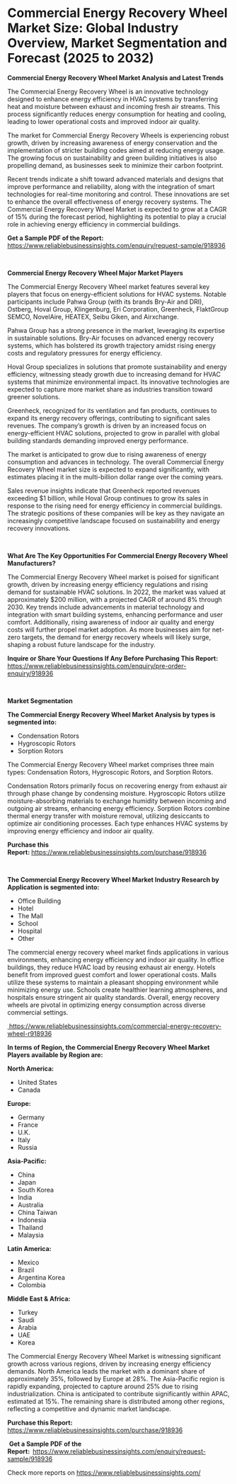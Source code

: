 <p><h1>Commercial Energy Recovery Wheel Market Size: Global Industry Overview, Market Segmentation and Forecast (2025 to 2032)</h1></p><p><strong>Commercial Energy Recovery Wheel Market Analysis and Latest Trends</strong></p>
<p><p>The Commercial Energy Recovery Wheel is an innovative technology designed to enhance energy efficiency in HVAC systems by transferring heat and moisture between exhaust and incoming fresh air streams. This process significantly reduces energy consumption for heating and cooling, leading to lower operational costs and improved indoor air quality. </p><p>The market for Commercial Energy Recovery Wheels is experiencing robust growth, driven by increasing awareness of energy conservation and the implementation of stricter building codes aimed at reducing energy usage. The growing focus on sustainability and green building initiatives is also propelling demand, as businesses seek to minimize their carbon footprint. </p><p>Recent trends indicate a shift toward advanced materials and designs that improve performance and reliability, along with the integration of smart technologies for real-time monitoring and control. These innovations are set to enhance the overall effectiveness of energy recovery systems. The Commercial Energy Recovery Wheel Market is expected to grow at a CAGR of 15% during the forecast period, highlighting its potential to play a crucial role in achieving energy efficiency in commercial buildings.</p></p>
<p><strong>Get a Sample PDF of the Report:&nbsp;</strong> <a href="https://www.reliablebusinessinsights.com/enquiry/request-sample/918936?utm_campaign=3045&utm_medium=2&utm_source=Github&utm_content=ia&utm_term=11042025&utm_id=commercial-energy-recovery-wheel">https://www.reliablebusinessinsights.com/enquiry/request-sample/918936</a></p>
<p>&nbsp;</p>
<p><strong>Commercial Energy Recovery Wheel Major Market Players</strong></p>
<p><p>The Commercial Energy Recovery Wheel market features several key players that focus on energy-efficient solutions for HVAC systems. Notable participants include Pahwa Group (with its brands Bry-Air and DRI), Ostberg, Hoval Group, Klingenburg, Eri Corporation, Greenheck, FlaktGroup SEMCO, NovelAire, HEATEX, Seibu Giken, and Airxchange.</p><p>Pahwa Group has a strong presence in the market, leveraging its expertise in sustainable solutions. Bry-Air focuses on advanced energy recovery systems, which has bolstered its growth trajectory amidst rising energy costs and regulatory pressures for energy efficiency.</p><p>Hoval Group specializes in solutions that promote sustainability and energy efficiency, witnessing steady growth due to increasing demand for HVAC systems that minimize environmental impact. Its innovative technologies are expected to capture more market share as industries transition toward greener solutions.</p><p>Greenheck, recognized for its ventilation and fan products, continues to expand its energy recovery offerings, contributing to significant sales revenues. The company’s growth is driven by an increased focus on energy-efficient HVAC solutions, projected to grow in parallel with global building standards demanding improved energy performance.</p><p>The market is anticipated to grow due to rising awareness of energy consumption and advances in technology. The overall Commercial Energy Recovery Wheel market size is expected to expand significantly, with estimates placing it in the multi-billion dollar range over the coming years.</p><p>Sales revenue insights indicate that Greenheck reported revenues exceeding $1 billion, while Hoval Group continues to grow its sales in response to the rising need for energy efficiency in commercial buildings. The strategic positions of these companies will be key as they navigate an increasingly competitive landscape focused on sustainability and energy recovery innovations.</p></p>
<p>&nbsp;</p>
<p><strong>What Are The Key Opportunities For Commercial Energy Recovery Wheel Manufacturers?</strong></p>
<p><p>The Commercial Energy Recovery Wheel market is poised for significant growth, driven by increasing energy efficiency regulations and rising demand for sustainable HVAC solutions. In 2022, the market was valued at approximately $200 million, with a projected CAGR of around 8% through 2030. Key trends include advancements in material technology and integration with smart building systems, enhancing performance and user comfort. Additionally, rising awareness of indoor air quality and energy costs will further propel market adoption. As more businesses aim for net-zero targets, the demand for energy recovery wheels will likely surge, shaping a robust future landscape for the industry.</p></p>
<p><strong>Inquire or Share Your Questions If Any Before Purchasing This Report:</strong> <a href="https://www.reliablebusinessinsights.com/enquiry/pre-order-enquiry/918936?utm_campaign=3045&utm_medium=2&utm_source=Github&utm_content=ia&utm_term=11042025&utm_id=commercial-energy-recovery-wheel">https://www.reliablebusinessinsights.com/enquiry/pre-order-enquiry/918936</a></p>
<p>&nbsp;</p>
<p><strong>Market Segmentation</strong></p>
<p><strong>The Commercial Energy Recovery Wheel Market Analysis by types is segmented into:</strong></p>
<p><ul><li>Condensation Rotors</li><li>Hygroscopic Rotors</li><li>Sorption Rotors</li></ul></p>
<p><p>The Commercial Energy Recovery Wheel market comprises three main types: Condensation Rotors, Hygroscopic Rotors, and Sorption Rotors. </p><p>Condensation Rotors primarily focus on recovering energy from exhaust air through phase change by condensing moisture. Hygroscopic Rotors utilize moisture-absorbing materials to exchange humidity between incoming and outgoing air streams, enhancing energy efficiency. Sorption Rotors combine thermal energy transfer with moisture removal, utilizing desiccants to optimize air conditioning processes. Each type enhances HVAC systems by improving energy efficiency and indoor air quality.</p></p>
<p><strong>Purchase this Report:&nbsp;</strong><a href="https://www.reliablebusinessinsights.com/purchase/918936?utm_campaign=3045&utm_medium=2&utm_source=Github&utm_content=ia&utm_term=11042025&utm_id=commercial-energy-recovery-wheel">https://www.reliablebusinessinsights.com/purchase/918936</a></p>
<p>&nbsp;</p>
<p><strong>The Commercial Energy Recovery Wheel Market Industry Research by Application is segmented into:</strong></p>
<p><ul><li>Office Building</li><li>Hotel</li><li>The Mall</li><li>School</li><li>Hospital</li><li>Other</li></ul></p>
<p><p>The commercial energy recovery wheel market finds applications in various environments, enhancing energy efficiency and indoor air quality. In office buildings, they reduce HVAC load by reusing exhaust air energy. Hotels benefit from improved guest comfort and lower operational costs. Malls utilize these systems to maintain a pleasant shopping environment while minimizing energy use. Schools create healthier learning atmospheres, and hospitals ensure stringent air quality standards. Overall, energy recovery wheels are pivotal in optimizing energy consumption across diverse commercial settings.</p></p>
<p><a href="https://www.reliablebusinessinsights.com/commercial-energy-recovery-wheel-r918936?utm_campaign=3045&utm_medium=2&utm_source=Github&utm_content=ia&utm_term=11042025&utm_id=commercial-energy-recovery-wheel">&nbsp;https://www.reliablebusinessinsights.com/commercial-energy-recovery-wheel-r918936</a></p>
<p><strong>In terms of Region, the Commercial Energy Recovery Wheel Market Players available by Region are:</strong></p>
<p>
    <p> <strong> North America: </strong>
        <ul>
            <li>United States</li>
            <li>Canada</li>
        </ul>
        </p> 
    <p> <strong> Europe: </strong>
        <ul>
            <li>Germany</li>
            <li>France</li>
            <li>U.K.</li>
            <li>Italy</li>
            <li>Russia</li>
        </ul>
        </p> 
    <p> <strong> Asia-Pacific: </strong>
        <ul>
            <li>China</li>
            <li>Japan</li>
            <li>South Korea</li>
            <li>India</li>
            <li>Australia</li>
            <li>China Taiwan</li>
            <li>Indonesia</li>
            <li>Thailand</li>
            <li>Malaysia</li>
        </ul>
        </p> 
    <p> <strong> Latin America: </strong>
        <ul>
            <li>Mexico</li>
            <li>Brazil</li>
            <li>Argentina Korea</li>
            <li>Colombia</li>
        </ul>
        </p> 
    <p> <strong> Middle East & Africa: </strong>
        <ul>
            <li>Turkey</li>
            <li>Saudi</li>
            <li>Arabia</li>
            <li>UAE</li>
            <li>Korea</li>
        </ul>
    </p>
    </p>
<p><p>The Commercial Energy Recovery Wheel Market is witnessing significant growth across various regions, driven by increasing energy efficiency demands. North America leads the market with a dominant share of approximately 35%, followed by Europe at 28%. The Asia-Pacific region is rapidly expanding, projected to capture around 25% due to rising industrialization. China is anticipated to contribute significantly within APAC, estimated at 15%. The remaining share is distributed among other regions, reflecting a competitive and dynamic market landscape.</p></p>
<p><strong>Purchase this Report: </strong><a href="https://www.reliablebusinessinsights.com/purchase/918936?utm_campaign=3045&utm_medium=2&utm_source=Github&utm_content=ia&utm_term=11042025&utm_id=commercial-energy-recovery-wheel">https://www.reliablebusinessinsights.com/purchase/918936</a></p>
<p>&nbsp;<strong>Get a Sample PDF of the Report:&nbsp;&nbsp;</strong><a href="https://www.reliablebusinessinsights.com/enquiry/request-sample/918936?utm_campaign=3045&utm_medium=2&utm_source=Github&utm_content=ia&utm_term=11042025&utm_id=commercial-energy-recovery-wheel">https://www.reliablebusinessinsights.com/enquiry/request-sample/918936</a></p>
<p><strong></strong></p>
<p>Check more reports on <a href="https://www.reliablebusinessinsights.com/?utm_campaign=3045&utm_medium=2&utm_source=Github&utm_content=ia&utm_term=11042025&utm_id=commercial-energy-recovery-wheel">https://www.reliablebusinessinsights.com/</a></p>
